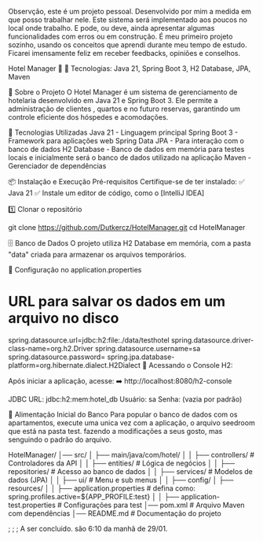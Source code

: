 Observção, este é um projeto pessoal.
Desenvolvido por mim a medida em que posso trabalhar nele.
Este sistema será implementado aos poucos no local onde trabalho.
E pode, ou deve, ainda apresentar algumas funcionalidades com erros ou em construção.
É meu primeiro projeto sozinho, usando os conceitos que aprendi durante meu tempo de estudo.
Ficarei imensamente feliz em receber feedbacks, opiniões e conselhos.

Hotel Manager 🏨
📌 Tecnologias: Java 21, Spring Boot 3, H2 Database, JPA, Maven

📌 Sobre o Projeto
O Hotel Manager é um sistema de gerenciamento de hotelaria desenvolvido em Java 21 e Spring Boot 3.
Ele permite a administração de clientes , quartos e no futuro reservas, garantindo um controle eficiente dos hóspedes e acomodações.

🚀 Tecnologias Utilizadas
Java 21 - Linguagem principal
Spring Boot 3 - Framework para aplicações web
Spring Data JPA - Para interação com o banco de dados
H2 Database - Banco de dados em memória para testes locais e inicialmente será o banco de dados utilizado na aplicação
Maven - Gerenciador de dependências

📦 Instalação e Execução
Pré-requisitos
Certifique-se de ter instalado:
✅ Java 21
✅ Instale um editor de código, como o [IntelliJ IDEA]

1️⃣ Clonar o repositório

git clone https://github.com/Dutkercz/HotelManager.git
cd HotelManager

🗄️ Banco de Dados
O projeto utiliza H2 Database em memória, com a pasta "data" criada para armazenar os arquivos temporários.

📌 Configuração no application.properties

# URL para salvar os dados em um arquivo no disco
spring.datasource.url=jdbc:h2:file:./data/testhotel
spring.datasource.driver-class-name=org.h2.Driver
spring.datasource.username=sa
spring.datasource.password=
spring.jpa.database-platform=org.hibernate.dialect.H2Dialect
📌 Acessando o Console H2:

Após iniciar a aplicação, acesse:
➡️ http://localhost:8080/h2-console

JDBC URL: jdbc:h2:mem:hotel_db
Usuário: sa
Senha: (vazia por padrão)

📂 Alimentação Inicial do Banco
Para popular o banco de dados com os apartamentos, execute uma unica vez com a aplicação,
o arquivo seedroom que está na pasta test. fazendo a modificações a seus gosto,
mas senguindo o padrão do arquivo.


HotelManager/
  │── src/
  │   ├── main/java/com/hotel/
  │   │   ├── controllers/   # Controladores da API
  │   │   ├── entities/      # Lógica de negócios
  │   │   ├── repositories/   # Acesso ao banco de dados
  │   │   ├── services/       # Modelos de dados (JPA)
  │   │   ├── ui/            # Menu e sub menus
  │   │   ├── config/
  │   ├── resources/
  │   │   ├── application.properties  # defina como: spring.profiles.active=${APP_PROFILE:test}
  │   │   ├── application-test.properties # Configurações para test
  │── pom.xml  # Arquivo Maven com dependências
  │── README.md  # Documentação do projeto




;
;
; A ser concluido. são 6:10 da manhã de 29/01.




